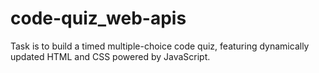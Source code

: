# code-quiz_web-apis
Task is to build a timed multiple-choice code quiz, featuring dynamically updated HTML and CSS powered by JavaScript.
